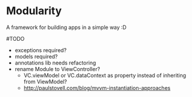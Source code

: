 Modularity
============

A framework for building apps in a simple way :D

#TODO
* exceptions required?
* models required?
* annotations lib needs refactoring
* rename Module to ViewController?
    * VC.viewModel or VC.dataContext as property instead of inheriting from ViewModel?
    * http://paulstovell.com/blog/mvvm-instantiation-approaches
